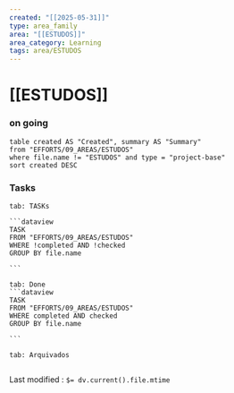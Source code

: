 ```yaml
---
created: "[[2025-05-31]]"
type: area_family
area: "[[ESTUDOS]]"
area_category: Learning
tags: area/ESTUDOS
---
```



# [[ESTUDOS]]




### on going

```dataview
table created AS "Created", summary AS "Summary"
from "EFFORTS/09_AREAS/ESTUDOS"
where file.name != "ESTUDOS" and type = "project-base"
sort created DESC
```


### Tasks

````tabs
tab: TASKs

```dataview
TASK
FROM "EFFORTS/09_AREAS/ESTUDOS"
WHERE !completed AND !checked
GROUP BY file.name

```

tab: Done
```dataview
TASK
FROM "EFFORTS/09_AREAS/ESTUDOS"
WHERE completed AND checked
GROUP BY file.name

```

tab: Arquivados


````











Last modified : `$= dv.current().file.mtime`

